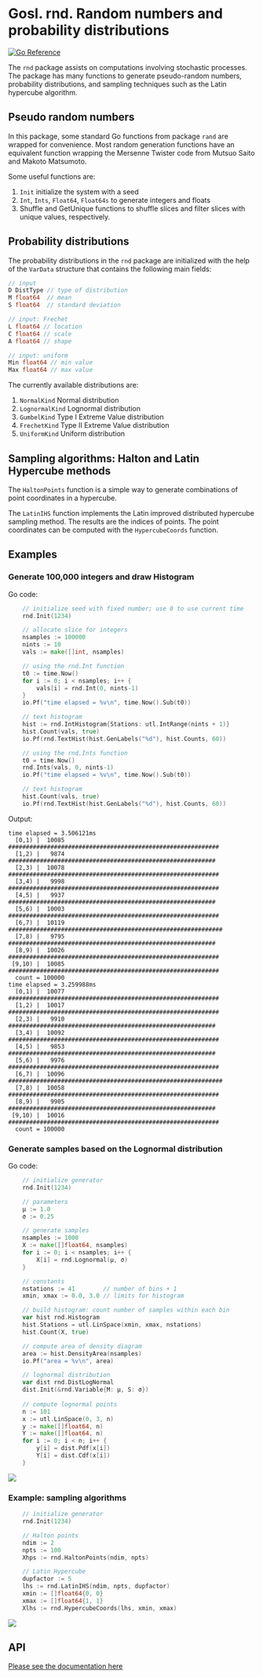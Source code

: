 # Gosl. rnd. Random numbers and probability distributions

[![Go Reference](https://pkg.go.dev/badge/github.com/cpmech/gosl/rnd.svg)](https://pkg.go.dev/github.com/cpmech/gosl/rnd)

The `rnd` package assists on computations involving stochastic processes. The package has many
functions to generate pseudo-random numbers, probability distributions, and sampling techniques such
as the Latin hypercube algorithm.

## Pseudo random numbers

In this package, some standard Go functions from package `rand` are wrapped for convenience. Most
random generation functions have an equivalent function wrapping the Mersenne Twister code from
Mutsuo Saito and Makoto Matsumoto.

Some useful functions are:

1. `Init` initialize the system with a seed
2. `Int`, `Ints`, `Float64`, `Float64s` to generate integers and floats
3. Shuffle and GetUnique functions to shuffle slices and filter slices with unique values,
   respectively.

## Probability distributions

The probability distributions in the `rnd` package are initialized with the help of the `VarData`
structure that contains the following main fields:

```go
// input
D DistType // type of distribution
M float64  // mean
S float64  // standard deviation

// input: Frechet
L float64 // location
C float64 // scale
A float64 // shape

// input: uniform
Min float64 // min value
Max float64 // max value
```

The currently available distributions are:

1. `NormalKind` Normal distribution
2. `LognormalKind` Lognormal distribution
3. `GumbelKind` Type I Extreme Value distribution
4. `FrechetKind` Type II Extreme Value distribution
5. `UniformKind` Uniform distribution

## Sampling algorithms: Halton and Latin Hypercube methods

The `HaltonPoints` function is a simple way to generate combinations of point coordinates in a
hypercube.

The `LatinIHS` function implements the Latin improved distributed hypercube sampling method. The
results are the indices of points. The point coordinates can be computed with the `HypercubeCoords`
function.

## Examples

### Generate 100,000 integers and draw Histogram

Go code:

```go
	// initialize seed with fixed number; use 0 to use current time
	rnd.Init(1234)

	// allocate slice for integers
	nsamples := 100000
	nints := 10
	vals := make([]int, nsamples)

	// using the rnd.Int function
	t0 := time.Now()
	for i := 0; i < nsamples; i++ {
		vals[i] = rnd.Int(0, nints-1)
	}
	io.Pf("time elapsed = %v\n", time.Now().Sub(t0))

	// text histogram
	hist := rnd.IntHistogram{Stations: utl.IntRange(nints + 1)}
	hist.Count(vals, true)
	io.Pf(rnd.TextHist(hist.GenLabels("%d"), hist.Counts, 60))

	// using the rnd.Ints function
	t0 = time.Now()
	rnd.Ints(vals, 0, nints-1)
	io.Pf("time elapsed = %v\n", time.Now().Sub(t0))

	// text histogram
	hist.Count(vals, true)
	io.Pf(rnd.TextHist(hist.GenLabels("%d"), hist.Counts, 60))
```

Output:

```
time elapsed = 3.506121ms
  [0,1) |  10085 ############################################################
  [1,2) |   9874 ###########################################################
  [2,3) |  10078 ############################################################
  [3,4) |   9998 ############################################################
  [4,5) |   9937 ###########################################################
  [5,6) |  10003 ############################################################
  [6,7) |  10119 #############################################################
  [7,8) |   9795 ###########################################################
  [8,9) |  10026 ############################################################
 [9,10) |  10085 ############################################################
  count = 100000
time elapsed = 3.259988ms
  [0,1) |  10077 ############################################################
  [1,2) |  10017 ############################################################
  [2,3) |   9910 ###########################################################
  [3,4) |  10092 ############################################################
  [4,5) |   9853 ###########################################################
  [5,6) |   9976 ############################################################
  [6,7) |  10096 #############################################################
  [7,8) |  10058 ############################################################
  [8,9) |   9905 ###########################################################
 [9,10) |  10016 ############################################################
  count = 100000
```

### Generate samples based on the Lognormal distribution

Go code:

```go
	// initialize generator
	rnd.Init(1234)

	// parameters
	μ := 1.0
	σ := 0.25

	// generate samples
	nsamples := 1000
	X := make([]float64, nsamples)
	for i := 0; i < nsamples; i++ {
		X[i] = rnd.Lognormal(μ, σ)
	}

	// constants
	nstations := 41        // number of bins + 1
	xmin, xmax := 0.0, 3.0 // limits for histogram

	// build histogram: count number of samples within each bin
	var hist rnd.Histogram
	hist.Stations = utl.LinSpace(xmin, xmax, nstations)
	hist.Count(X, true)

	// compute area of density diagram
	area := hist.DensityArea(nsamples)
	io.Pf("area = %v\n", area)

	// lognormal distribution
	var dist rnd.DistLogNormal
	dist.Init(&rnd.Variable{M: μ, S: σ})
  
	// compute lognormal points
	n := 101
	x := utl.LinSpace(0, 3, n)
	y := make([]float64, n)
	Y := make([]float64, n)
	for i := 0; i < n; i++ {
		y[i] = dist.Pdf(x[i])
		Y[i] = dist.Cdf(x[i])
	}
```

![](data/rnd_lognormalDistribution.png)

### Example: sampling algorithms

```go
	// initialize generator
	rnd.Init(1234)

	// Halton points
	ndim := 2
	npts := 100
	Xhps := rnd.HaltonPoints(ndim, npts)

	// Latin Hypercube
	dupfactor := 5
	lhs := rnd.LatinIHS(ndim, npts, dupfactor)
	xmin := []float64{0, 0}
	xmax := []float64{1, 1}
	Xlhs := rnd.HypercubeCoords(lhs, xmin, xmax)
```

![](data/rnd_haltonAndLatin01.png)

## API

[Please see the documentation here](https://pkg.go.dev/github.com/cpmech/gosl/rnd)

